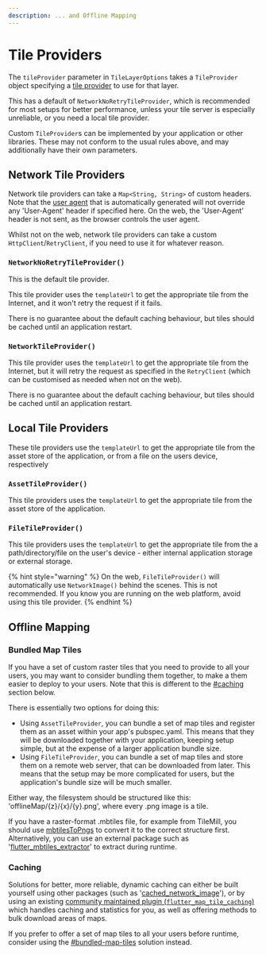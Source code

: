 ```yaml
---
description: ... and Offline Mapping
---
```


# Tile Providers

The `tileProvider` parameter in `TileLayerOptions` takes a `TileProvider` object specifying a [tile provider](../../../getting-started/explanation/#tile-providers) to use for that layer.

This has a default of `NetworkNoRetryTileProvider`, which is recommended for most setups for better performance, unless your tile server is especially unreliable, or you need a local tile provider.

Custom `TileProvider`s can be implemented by your application or other libraries. These may not conform to the usual rules above, and may additionally have their own parameters.

## Network Tile Providers

Network tile providers can take a `Map<String, String>` of custom headers. Note that the [user agent](tile-providers.md#package-name-useragentpackagename) that is automatically generated will not override any 'User-Agent' header if specified here. On the web, the 'User-Agent' header is not sent, as the browser controls the user agent.

Whilst not on the web, network tile providers can take a custom `HttpClient`/`RetryClient`, if you need to use it for whatever reason.

### `NetworkNoRetryTileProvider()`&#x20;

This is the default tile provider.

This tile provider uses the `templateUrl` to get the appropriate tile from the Internet, and it won't retry the request if it fails.

There is no guarantee about the default caching behaviour, but tiles should be cached until an application restart.

### `NetworkTileProvider()`

This tile provider uses the `templateUrl` to get the appropriate tile from the Internet, but it will retry the request as specified in the `RetryClient` (which can be customised as needed when not on the web).

There is no guarantee about the default caching behaviour, but tiles should be cached until an application restart.&#x20;

## Local Tile Providers

These tile providers use the `templateUrl` to get the appropriate tile from the asset store of the application, or from a file on the users device, respectively

### `AssetTileProvider()`

This tile providers uses the `templateUrl` to get the appropriate tile from the asset store of the application.

### `FileTileProvider()`

This tile providers uses the `templateUrl` to get the appropriate tile from the a path/directory/file on the user's device - either internal application storage or external storage.

{% hint style="warning" %}
On the web, `FileTileProvider()` will automatically use `NetworkImage()` behind the scenes. This is not recommended. If you know you are running on the web platform, avoid using this tile provider.
{% endhint %}

## Offline Mapping

### Bundled Map Tiles

If you have a set of custom raster tiles that you need to provide to all your users, you may want to consider bundling them together, to make a them easier to deploy to your users. Note that this is different to the [#caching](tile-providers.md#caching "mention") section below.

There is essentially two options for doing this:

* Using `AssetTileProvider`, you can bundle a set of map tiles and register them as an asset within your app's pubspec.yaml. This means that they will be downloaded together with your application, keeping setup simple, but at the expense of a larger application bundle size.
* Using `FileTileProvider`, you can bundle a set of map tiles and store them on a remote web server, that can be downloaded from later. This means that the setup may be more complicated for users, but the application's bundle size will be much smaller.

Either way, the filesystem should be structured like this: 'offlineMap/{z}/{x}/{y}.png', where every .png image is a tile.

If you have a raster-format .mbtiles file, for example from TileMill, you should use [mbtilesToPngs](https://github.com/alfanhui/mbtilesToPngs) to convert it to the correct structure first. Alternatively, you can use an external package such as '[flutter\_mbtiles\_extractor](https://pub.dev/packages/flutter\_mbtiles\_extractor)' to extract during runtime.

### Caching

Solutions for better, more reliable, dynamic caching can either be built yourself using other packages (such as '[cached\_network\_image](https://pub.dev/packages/cached\_network\_image)'), or by using an existing [community maintained plugin (`flutter_map_tile_caching`)](https://github.com/JaffaKetchup/flutter\_map\_tile\_caching) which handles caching and statistics for you, as well as offering methods to bulk download areas of maps.

If you prefer to offer a set of map tiles to all your users before runtime, consider using the [#bundled-map-tiles](tile-providers.md#bundled-map-tiles "mention") solution instead.
